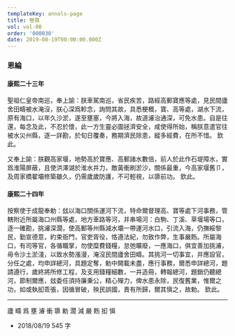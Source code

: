 ```yaml
---
templateKey: annals-page
title: 卷首
vol: vol-00
order: '000030'
date: 2019-08-19T00:00:00.000Z
---
```


### 恩綸

#### 康熙二十三年

聖祖仁皇帝南巡，奉上諭：朕車駕南巡，省民疾苦，路經高郵寶應等處，見民間廬舍田疇被水淹沒，朕心深爲軫念，詢問其故，具悉梗概，寶、高等處，湖水下流，原有海口，以年久沙淤，遂至壅塞，今將入海，故道𤀹治通深，可免水患。自是往還，每念及此，不忍於懷，此一方生靈必圖拯濟安全，咸使得所始，稱朕意遣官往被水災州縣，逐一詳勘，於旬日覆奏，務期濟民除患，縱多經費，在所不惜。 欽此。

又奉上諭：朕觀高家堰，地勢高於寶應、高郵諸水數倍，前人於此作石堤障水，實爲淮陽屏蔽，且使洪澤湖於淮水并力，敵黃衝刷淤沙，關係最重，今高家堰舊卩，及周家橋翟壩修築雖久，仍需歲歲防護，不可輕視，以隳前功。 欽此。

#### 康熙二十四年

按察使于成龍奉勅：玆以海口關係運河下流，特命爾督理高、寶等處下河事務，管轄附近所屬海口州縣等處，地方車路等河，并串場河：白駒、丁溪、草堰場等口，逐一確勘，挑𤀹深濶，使高郵等州縣減水壩一帶運河水口，引流入海，仍撫綏黎民，勤宣德意，約束衙門，官吏胥役，恪遵法紀，勿致作弊，生事嚴飭。所屬海口，有司等官，各循職掌，勿使糜費錢糧，怠弛曠廢，一應海口，俱宜善加挑𤀹，毋令沙土淤淺，以致水勢漲漫，淹沒民間廬舍田疇。其挑河一切事宜，并應設官，分任之處，均申詳總河，具題定奪，勅中開載未盡，應行事務，爾悉申詳總河，題請遵行，歲終將所修工程，及支用錢糧細數，一并造冊，轉報總河，題銷仍聽總河，節制爾應，玆委任須持廉秉公，精心殫力，俾水患永除，民復舊業，惟爾之功，如或執抝乖張，因循冒破，殃民誤國，責有所歸，爾其愼之，故勅。 欽此。

---

廬 疇 爲 壅 𤀹 衝 隳 勅 濶 減
嚴 飭 抝 愼

- 2018/08/19 545 字

